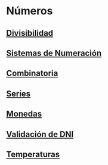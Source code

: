 # Números
## [Divisibilidad](d1divisibility/README.md)
## [Sistemas de Numeración](d2numberSystems/README.md)
## [Combinatoria](d3combinatory/README.md)
## [Series](d4series/README.md)
## [Monedas](d5coins/README.md)
## [Validación de DNI](d6dni/README.md)
## [Temperaturas](d7temperature/README.md)